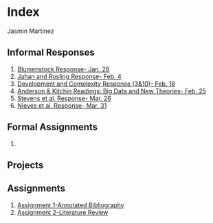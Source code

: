 # Index 

Jasmin Martinez 

## Informal Responses

1. [Blumenstock Response- Jan. 28](https://jrmartinez01.github.io/Human-Development-Data-Science-/bluemenstock)
2. [Jahan and Rosling Response- Feb. 4](https://jrmartinez01.github.io/Human-Development-Data-Science-/Jahan_and_Rosling_Response)
3. [Development and Complexity Response (3&10)- Feb. 18](https://jrmartinez01.github.io/Human-Development-Data-Science-/Development_and_Complexity_Response)
4. [Anderson & Kitchin Readings: Big Data and New Theories- Feb. 25](https://jrmartinez01.github.io/Human-Development-Data-Science-/Anderson_Kitchin_Response)
5. [Stevens et al. Response- Mar. 26](https://jrmartinez01.github.io/Human-Development-Data-Science-/Stevens_Response)
6. [Nieves et al. Response- Mar. 31](https://jrmartinez01.github.io/Human-Development-Data-Science-/Nieves_Response)

## Formal Assignments 

1. 

## Projects 

## Assignments

 1. [Assignment 1-Annotated Bibliography](https://jrmartinez01.github.io/Human-Development-Data-Science-/Assignment_1)
 2. [Assignment 2-Literature Review](https://jrmartinez01.github.io/Human-Development-Data-Science-/Assignment_2_LiteratureReview)
